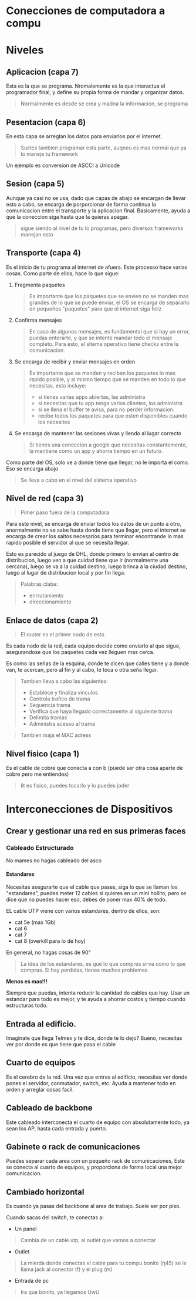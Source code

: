 # Conecciones de computadora a compu

# Niveles

## Aplicacion (capa 7)

Esta es la que se programa. Nromalemente es la que interactua el programador final, y define su propia forma de mandar y organizar datos.

> Normalmente es desde se crea y madna la informacion, se programa

## Pesentacion (capa 6)

En esta capa se arreglan los datos para enviarlos por el internet.

> Sueles tambien programar esta parte, auqneu es mas normal que ya lo maneje tu framework

Un ejemplo es conversion de ASCCI a Unicode

## Sesion (capa 5)

Aunque ya casi no se usa, dado que capas de abajo se encargan de llevar esto a cabo, se encarga de porporcionar de forma continua la comunicacion entre el transporte y la aplicacion final. Basicamente, ayuda a que la coneccion siga hasta que la quieras apagar.

> sigue siendo al nivel de tu lo programas, pero diversos frameworks manejan esto

## Transporte (capa 4)

Es el inicio de tu programa al internet de afuera. Este processo hace varias cosas. Como parte de ellos, hace lo que sigue:

1. Fregmenta paquetes
    > Es importante que los paquetes que se envien no se manden mas grandes de lo que se puede enviar, el OS se encarga de separarlo en pequeños "paquetes" para que el internet siga feliz

1. Confirma mensajes

    > En caso de algunos mensajes, es fundamental que si hay un error, puedas enterarte, y que se intente mandar todo el mensaje completo. Para esto, el sitema operativo tiene checks entre la comunicacion.

1. Se encarga de recibir y enviar mensajes en orden

    > Es importante que se manden y reciban los paquetes lo mas rapido posible, y al mismo tiempo que se manden en todo lo que necesitas, esto incluye:
    > - si tienes varias apps abiertas, las administra
    > - si necesitas que tu app tenga varios clientes, los administra
    > - si se llena el buffer te avisa, para no perder informacion.
    > - recibe todos los paquetes para que esten disponibles cuando los necesites

1. Se encarga de mantener las sesiones vivas y llendo al lugar correcto

    > Si tienes una coneccion a google que necesitas constantemente, la mantiene como un app y ahorra tiempo en un futuro.

Como parte del OS, solo ve a donde tiene que llegar, no le importa el como. Eso se encarga abajo

> Se lleva a cabo en el nivel del sistema operativo

## Nivel de red (capa 3)

> Pimer paso fuera de la computadora

Para este nivel, se encarga de enviar todos los datos de un punto a otro, anormalmente no se sabe hasta donde tiene que llegar, pero el internet se encarga de crear los saltos necesarios para terminar encontrande lo mas rapido posible el servidor al que se necesita llegar.

Esto es parecido al juego de DHL, donde primero lo envian al centro de distribucion, luego ven a que cuidad tiene que ir (normalmente una cercana), luego se va a la cuidad destino, luego brinca a la ciudad destino, luego al lugar de distribucion local y por fin llega.
> Palabras clabe:
> - enrrutamiento
> - direccionamiento

## Enlace de datos (capa 2)

> El router es el primer nodo de esto

Es cada nodo de la red, cada equipo decide como enviarlo al que sigue, asegurandose que los paquetes cada vez lleguen mas cerca. 

Es como las señas de la esquina, donde te dicen que calles tiene y a donde van, te acercan, pero al fin y al cabo, le toca o otra seña llegar.

> Tambien lleva a cabo las siguientes:
> - Establece y finaliza vinculos
> - Controla trafico de trama
> - Sequencia trama
> - Verifica que haya llegado correctamente al siguiente trama
> - Delimita tramas
> - Administra acesso al trama

> Tambien maja el MAC adress

## Nivel fisico (capa 1)

Es el cable de cobre que conecta a con b (puede ser otra cosa aparte de cobre pero me entiendes)

> lit es fisico, puedes tocarlo y lo puedes joder

# Interconecciones de Dispositivos

## Crear y gestionar una red en sus primeras faces

### Cableado Estructurado

No mames no hagas cableado del asco

#### Estandares

Necesitas asegurarte que el cable que pases, siga lo que se llaman los "estandares", puedes meter 12 cables si quieres en un mini hollito, pero se dice que no puedes hacer eso, debes de poner max 40% de todo. 

EL cable UTP viene con varios estandares, dentro de ellos, son:

- cat 5e (max 1Gb)
- cat 6 
- cat 7
- cat 8 (overkill para lo de hoy)

En general, no hagas cosas de 90°

> La idea de los estandares, es que lo que compres sirva como lo que compras. Si hay perdidas, tienes muchos problemas. 

**Menos es mas!!!**

Siempre que puedas, intenta reducir la cantidad de cables que hay. Usar un estandar para todo es mejor, y te ayuda a ahorrar costos y tiempo cuando estructuras todo. 

## Entrada al edificio.

Imaginate que llega Telmex y te dice, donde te lo dejo? Bueno, necesitas ver por donde es que tiene que pasa el cable

## Cuarto de equipos

Es el cerebro de la red. Una vez que entras al edificio, necesitas ver donde pones el servidor, conmutador, switch, etc. Ayuda a mantener todo en orden y arreglar cosas facil.

## Cableado de backbone

Este cableado interconecta el cuarto de equipo con absolutamente todo, ya sean los AP, hasta cada entrada y puerto.

## Gabinete o rack de comunicaciones

Puedes separar cada area con un pequeño rack de comunicaciones, Este se conecta al cuarto de equipos, y proporciona de forma local una mejor comunicacion. 

## Cambiado horizontal

Es cuando ya pasas del backbone al area de trabajo. Suele ser por piso. 

Cuando sacas del switch, te conectas a:

- Un panel
> Cambia de un cable utp, al outlet que vamos a conectar
- Outlet
> La mierda donde conectas el cable para tu compu bonito (rj45) se le llama jack al conector (f) y el plug (m) 
- Entrada de pc
> Ira que bonito, ya llegamos UwU


